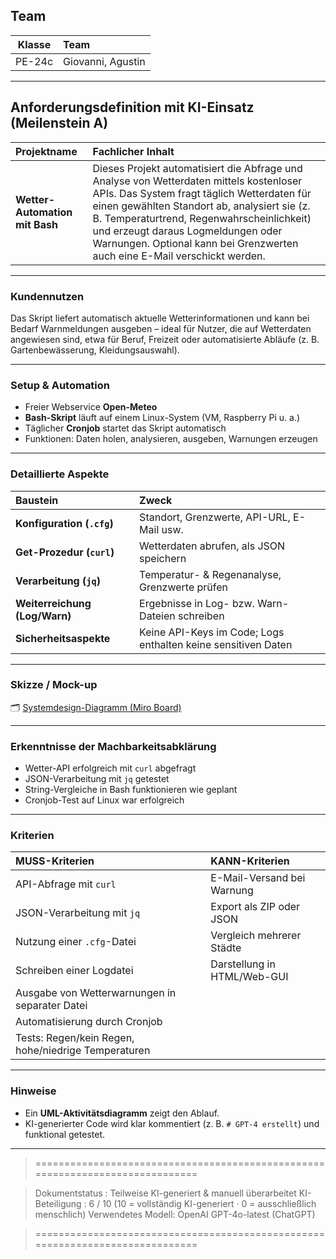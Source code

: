 ## Team

| Klasse | Team              |
| :----: | :---------------- |
| PE-24c | Giovanni, Agustin |

---

## Anforderungsdefinition mit KI-Einsatz (Meilenstein A)

| Projektname                 | Fachlicher Inhalt |
| :-------------------------- | :---------------- |
| **Wetter-Automation mit Bash** | Dieses Projekt automatisiert die Abfrage und Analyse von Wetterdaten mittels kostenloser APIs. Das System fragt täglich Wetterdaten für einen gewählten Standort ab, analysiert sie (z. B. Temperaturtrend, Regenwahrscheinlichkeit) und erzeugt daraus Logmeldungen oder Warnungen. Optional kann bei Grenzwerten auch eine E-Mail verschickt werden. |

---

### Kundennutzen

Das Skript liefert automatisch aktuelle Wetterinformationen und kann bei Bedarf Warnmeldungen ausgeben – ideal für Nutzer, die auf Wetterdaten angewiesen sind, etwa für Beruf, Freizeit oder automatisierte Abläufe (z. B. Gartenbewässerung, Kleidungsauswahl).

---

### Setup & Automation

* Freier Webservice **Open-Meteo**
* **Bash-Skript** läuft auf einem Linux-System (VM, Raspberry Pi u. a.)
* Täglicher **Cronjob** startet das Skript automatisch
* Funktionen: Daten holen, analysieren, ausgeben, Warnungen erzeugen

---

### Detaillierte Aspekte

| Baustein                      | Zweck |
| :---------------------------- | :---- |
| **Konfiguration (`.cfg`)**    | Standort, Grenzwerte, API-URL, E-Mail usw. |
| **Get-Prozedur (`curl`)**     | Wetterdaten abrufen, als JSON speichern |
| **Verarbeitung (`jq`)**       | Temperatur- & Regenanalyse, Grenzwerte prüfen |
| **Weiterreichung (Log/Warn)** | Ergebnisse in Log- bzw. Warn-Dateien schreiben |
| **Sicherheitsaspekte**        | Keine API-Keys im Code; Logs enthalten keine sensitiven Daten |

---

### Skizze / Mock-up

🗂️ [Systemdesign-Diagramm (Miro Board)](https://miro.com/app/board/uXjVIn7XoJ4=/?share_link_id=200344253516)

---

### Erkenntnisse der Machbarkeitsabklärung

* Wetter-API erfolgreich mit `curl` abgefragt  
* JSON-Verarbeitung mit `jq` getestet  
* String-Vergleiche in Bash funktionieren wie geplant  
* Cronjob-Test auf Linux war erfolgreich

---

### Kriterien

| **MUSS-Kriterien**                                 | **KANN-Kriterien**             |
| :------------------------------------------------- | :----------------------------- |
| API-Abfrage mit `curl`                             | E-Mail-Versand bei Warnung     |
| JSON-Verarbeitung mit `jq`                         | Export als ZIP oder JSON       |
| Nutzung einer `.cfg`-Datei                         | Vergleich mehrerer Städte      |
| Schreiben einer Logdatei                           | Darstellung in HTML/Web-GUI    |
| Ausgabe von Wetterwarnungen in separater Datei     |                                |
| Automatisierung durch Cronjob                      |                                |
| Tests: Regen/kein Regen, hohe/niedrige Temperaturen|                                |

---

### Hinweise

* Ein **UML-Aktivitätsdiagramm** zeigt den Ablauf.  
* KI-generierter Code wird klar kommentiert (z. B. `# GPT-4 erstellt`) und funktional getestet.

---

> ==============================================================================

> Dokumentstatus : Teilweise KI-generiert & manuell überarbeitet
> KI-Beteiligung : 6 / 10 (10 = vollständig KI-generiert · 0 = ausschließlich menschlich)
> Verwendetes Modell: OpenAI GPT-4o-latest (ChatGPT)

> ==============================================================================

